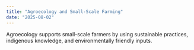 ```yaml
---
title: "Agroecology and Small-Scale Farming"
date: "2025-08-02"
---
```


Agroecology supports small-scale farmers by using sustainable practices, indigenous knowledge, and environmentally friendly inputs.
